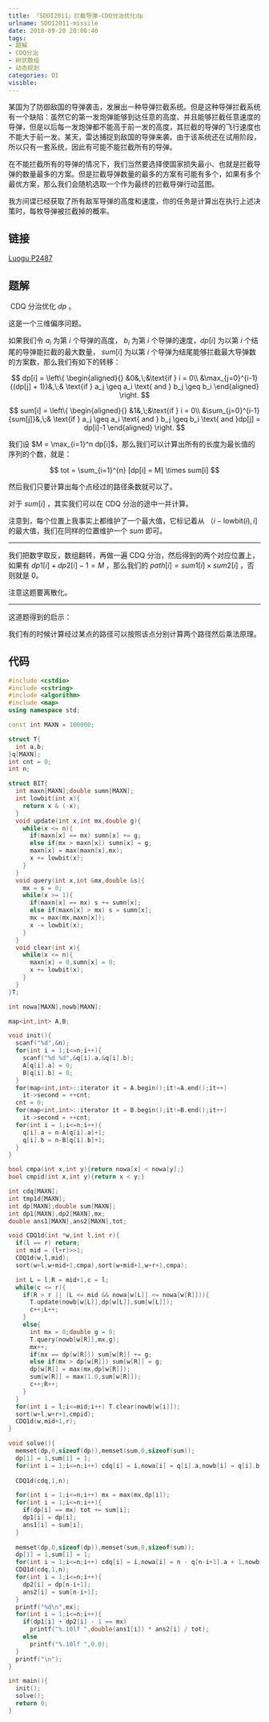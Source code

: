 ```yaml
---
title: 「SDOI2011」拦截导弹-CDQ分治优化dp
urlname: SDOI2011-missile
date: 2018-09-20 20:08:40
tags:
- 题解
- CDQ分治
- 树状数组
- 动态规划
categories: OI
visible:
---
```



某国为了防御敌国的导弹袭击，发展出一种导弹拦截系统。但是这种导弹拦截系统有一个缺陷：虽然它的第一发炮弹能够到达任意的高度、并且能够拦截任意速度的导弹，但是以后每一发炮弹都不能高于前一发的高度，其拦截的导弹的飞行速度也不能大于前一发。某天，雷达捕捉到敌国的导弹来袭。由于该系统还在试用阶段，所以只有一套系统，因此有可能不能拦截所有的导弹。

在不能拦截所有的导弹的情况下，我们当然要选择使国家损失最小、也就是拦截导弹的数量最多的方案。但是拦截导弹数量的最多的方案有可能有多个，如果有多个最优方案，那么我们会随机选取一个作为最终的拦截导弹行动蓝图。

我方间谍已经获取了所有敌军导弹的高度和速度，你的任务是计算出在执行上述决策时，每枚导弹被拦截掉的概率。

<!-- more -->

## 链接

[Luogu P2487](https://www.luogu.org/problemnew/show/P2487)

## 题解

​ $\text{CDQ}$ 分治优化 $dp$​ 。

这是一个三维偏序问题。

如果我们令 $a_i$ 为第 $i$ 个导弹的高度， $b_i$ 为第 $i$ 个导弹的速度，$dp[i]$ 为以第 $i$ 个结尾的导弹能拦截的最大数量， $sum[i]$ 为以第 $i$ 个导弹为结尾能够拦截最大导弹数的方案数，那么我们有如下的转移：


$$
dp[i] = 
\left\{
\begin{aligned}{}
&0&,\;&\text{if } i = 0\\
&\max_{j=0}^{i-1}{(dp[j] + 1)}&,\;& \text{if } a_j \geq a_i \text{ and } b_j \geq b_i
\end{aligned}
\right.
$$

$$
sum[i] = 
\left\{
\begin{aligned}{}
&1&,\;&\text{if } i = 0\\
&\sum_{j=0}^{i-1}{sum[j]}&,\;&  \text{if } a_j \geq a_i \text{ and } b_j \geq b_i \text{ and }dp[j] = dp[i]-1
\end{aligned}
\right.
$$

我们设 $M = \max_{i=1}^n dp[i]$，那么我们可以计算出所有的长度为最长值的序列的个数，就是：

$$
tot = \sum_{i=1}^{n} [dp[i] = M] \times sum[i]
$$

然后我们只要计算出每个点经过的路径条数就可以了。

对于 $sum[i]$ ，其实我们可以在 $\text{CDQ}$ 分治的途中一并计算。

注意到，每个位置上我事实上都维护了一个最大值，它标记着从 $（i-\text{lowbit}(i),i]$ 的最大值，我们在同样的位置维护一个 $sum$ 即可。

- - -

我们把数字取反，数组翻转，再做一遍 $\text{CDQ}$ 分治，然后得到的两个对应位置上，如果有 $dp1[i] + dp2[i] - 1 = M$ ，那么我们的 $path[i] = sum1[i] \times sum2[i]$ ，否则就是 $0$。

注意这题要离散化。

- - -
这道题得到的启示：

我们有的时候计算经过某点的路径可以按照该点分别计算两个路径然后乘法原理。

## 代码


```cpp
#include <cstdio>
#include <cstring>
#include <algorithm>
#include <map>
using namespace std;

const int MAXN = 100000;

struct T{
  int a,b;
}q[MAXN];
int cnt = 0;
int n;

struct BIT{
  int maxn[MAXN];double sumn[MAXN];
  int lowbit(int x){
    return x & (-x);
  }
  void update(int x,int mx,double g){
    while(x <= n){
      if(maxn[x] == mx) sumn[x] += g;
      else if(mx > maxn[x]) sumn[x] = g;
      maxn[x] = max(maxn[x],mx);
      x += lowbit(x);
    }
  }
  void query(int x,int &mx,double &s){
    mx = s = 0;
    while(x >= 1){
      if(maxn[x] == mx) s += sumn[x];
      else if(maxn[x] > mx) s = sumn[x];
      mx = max(mx,maxn[x]);
      x -= lowbit(x);
    }
  }
  void clear(int x){
    while(x <= n){
      maxn[x] = 0,sumn[x] = 0;
      x += lowbit(x);
    }    
  }
}T;

int nowa[MAXN],nowb[MAXN];

map<int,int> A,B;

void init(){
  scanf("%d",&n);
  for(int i = 1;i<=n;i++){
    scanf("%d %d",&q[i].a,&q[i].b);
    A[q[i].a] = 0;
    B[q[i].b] = 0;
  }
  for(map<int,int>::iterator it = A.begin();it!=A.end();it++)
    it->second = ++cnt;
  cnt = 0;
  for(map<int,int>::iterator it = B.begin();it!=B.end();it++)
    it->second = ++cnt;
  for(int i = 1;i<=n;i++){
    q[i].a = n-A[q[i].a]+1;
    q[i].b = n-B[q[i].b]+1;
  }
}

bool cmpa(int x,int y){return nowa[x] < nowa[y];}
bool cmpid(int x,int y){return x < y;}

int cdq[MAXN];
int tmp1d[MAXN];
int dp[MAXN];double sum[MAXN];
int dp1[MAXN],dp2[MAXN],mx;
double ans1[MAXN],ans2[MAXN],tot;

void CDQ1d(int *w,int l,int r){
  if(l == r) return;
  int mid = (l+r)>>1;
  CDQ1d(w,l,mid);
  sort(w+l,w+mid+1,cmpa),sort(w+mid+1,w+r+1,cmpa);

  int L = l,R = mid+1,c = l;
  while(c <= r){
    if(R > r || (L <= mid && nowa[w[L]] <= nowa[w[R]])){
      T.update(nowb[w[L]],dp[w[L]],sum[w[L]]);
      c++;L++;
    }
    else{
      int mx = 0;double g = 0;
      T.query(nowb[w[R]],mx,g);
      mx++;
      if(mx == dp[w[R]]) sum[w[R]] += g;
      else if(mx > dp[w[R]]) sum[w[R]] = g;
      dp[w[R]] = max(mx,dp[w[R]]);
      sum[w[R]] = max(1.0,sum[w[R]]);
      c++;R++;
    }
  }
  for(int i = l;i<=mid;i++) T.clear(nowb[w[i]]);
  sort(w+l,w+r+1,cmpid);
  CDQ1d(w,mid+1,r);
}

void solve(){
  memset(dp,0,sizeof(dp)),memset(sum,0,sizeof(sum));
  dp[1] = 1,sum[1] = 1;
  for(int i = 1;i<=n;i++) cdq[i] = i,nowa[i] = q[i].a,nowb[i] = q[i].b;
  
  CDQ1d(cdq,1,n);

  for(int i = 1;i<=n;i++) mx = max(mx,dp[i]);
  for(int i = 1;i<=n;i++){
    if(dp[i] == mx) tot += sum[i];
    dp1[i] = dp[i];
    ans1[i] = sum[i]; 
  }
  
  memset(dp,0,sizeof(dp)),memset(sum,0,sizeof(sum));
  dp[1] = 1,sum[1] = 1;
  for(int i = 1;i<=n;i++) cdq[i] = i,nowa[i] = n - q[n-i+1].a + 1,nowb[i] = n - q[n-i+1].b + 1;
  CDQ1d(cdq,1,n);
  for(int i = 1;i<=n;i++){
    dp2[i] = dp[n-i+1];
    ans2[i] = sum[n-i+1]; 
  }
  printf("%d\n",mx);
  for(int i = 1;i<=n;i++){
    if(dp1[i] + dp2[i] - 1 == mx)
      printf("%.10lf ",double(ans1[i]) * ans2[i] / tot);
    else
      printf("%.10lf ",0.0);
  }
  printf("\n");
}

int main(){
  init();
  solve();
  return 0;
}
```

